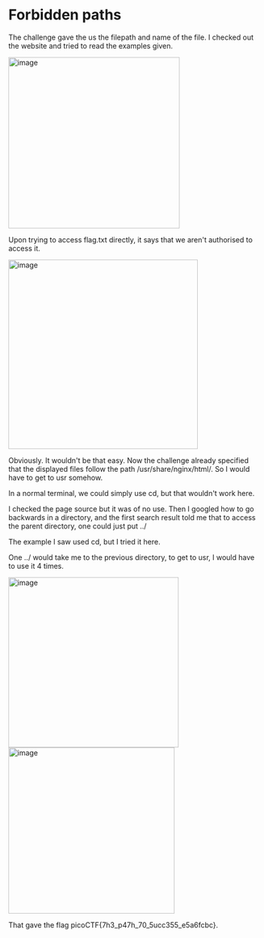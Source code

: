 # Forbidden paths

The challenge gave the us the filepath and name of the file. I checked out the website and tried to read the examples given.

<img width="339" alt="image" src="https://github.com/Nisargs23/picoCTF/assets/148000598/67ecb3c0-1f1c-4092-89f6-11cbf4618322">

Upon trying to access flag.txt directly, it says that we aren't authorised to access it.

<img width="375" alt="image" src="https://github.com/Nisargs23/picoCTF/assets/148000598/d0bd1016-e818-42f6-a953-65d6b1d49942">

Obviously. It wouldn't be that easy. Now the challenge already specified that the displayed files follow the path /usr/share/nginx/html/. So I would have to get to usr somehow. 

In a normal terminal, we could simply use cd, but that wouldn't work here.

I checked the page source but it was of no use. Then I googled how to go backwards in a directory, and the first search result told me that to access the parent directory, one could just put ../

The example I saw used cd, but I tried it here.

One ../ would take me to the previous directory, to get to usr, I would have to use it 4 times.


<img width="337" alt="image" src="https://github.com/Nisargs23/picoCTF/assets/148000598/ab7bcbf5-5fa9-4659-9896-5c822afeb81f">

<img width="329" alt="image" src="https://github.com/Nisargs23/picoCTF/assets/148000598/e9680bc4-e385-40b2-8c50-da862ac4297e">

That gave the flag picoCTF{7h3_p47h_70_5ucc355_e5a6fcbc}.

